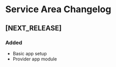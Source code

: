 # Service Area Changelog

## [NEXT_RELEASE]

### Added

   - Basic app setup
   - Provider app module
